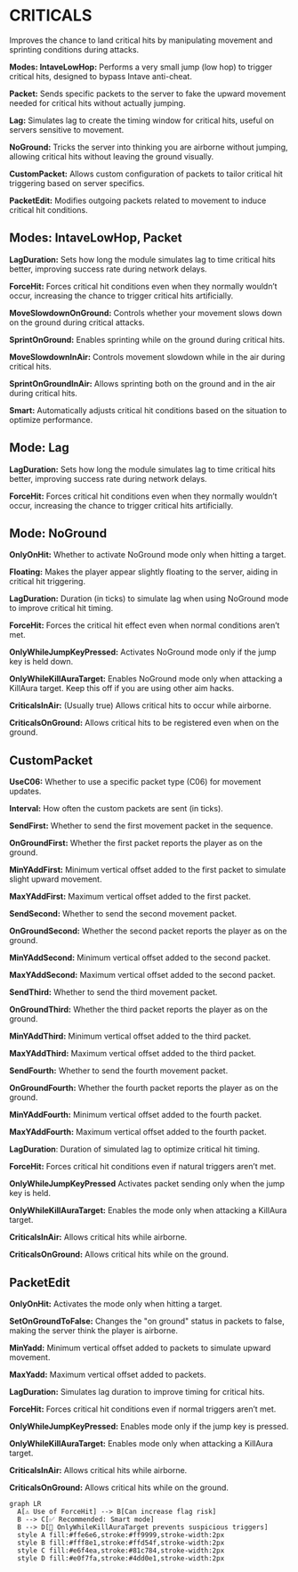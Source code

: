 # CRITICALS
Improves the chance to land critical hits by manipulating movement and sprinting conditions during attacks.

**Modes: IntaveLowHop:**
Performs a very small jump (low hop) to trigger critical hits, designed to bypass Intave anti-cheat.

**Packet:**
Sends specific packets to the server to fake the upward movement needed for critical hits without actually jumping.

**Lag:**
Simulates lag to create the timing window for critical hits, useful on servers sensitive to movement.

**NoGround:**
Tricks the server into thinking you are airborne without jumping, allowing critical hits without leaving the ground visually.

**CustomPacket:**
Allows custom configuration of packets to tailor critical hit triggering based on server specifics.

**PacketEdit:**
Modifies outgoing packets related to movement to induce critical hit conditions.

## Modes: IntaveLowHop, Packet

**LagDuration:**
Sets how long the module simulates lag to time critical hits better, improving success rate during network delays.

**ForceHit:**
Forces critical hit conditions even when they normally wouldn’t occur, increasing the chance to trigger critical hits artificially.

**MoveSlowdownOnGround:**
Controls whether your movement slows down on the ground during critical attacks.

**SprintOnGround:**
Enables sprinting while on the ground during critical hits.

**MoveSlowdownInAir:**
Controls movement slowdown while in the air during critical hits.

**SprintOnGroundInAir:**
Allows sprinting both on the ground and in the air during critical hits.

**Smart:**
Automatically adjusts critical hit conditions based on the situation to optimize performance.

## Mode: Lag

**LagDuration:**
Sets how long the module simulates lag to time critical hits better, improving success rate during network delays.

**ForceHit:**
Forces critical hit conditions even when they normally wouldn’t occur, increasing the chance to trigger critical hits artificially.

## Mode: NoGround

**OnlyOnHit:**
 Whether to activate NoGround mode only when hitting a target.

**Floating:**
Makes the player appear slightly floating to the server, aiding in critical hit triggering.

**LagDuration:**
Duration (in ticks) to simulate lag when using NoGround mode to improve critical hit timing.

**ForceHit:**
Forces the critical hit effect even when normal conditions aren’t met.

**OnlyWhileJumpKeyPressed:**
Activates NoGround mode only if the jump key is held down.

**OnlyWhileKillAuraTarget:**
Enables NoGround mode only when attacking a KillAura target. Keep this off if you are using other aim hacks.

**CriticalsInAir:**
(Usually true) Allows critical hits to occur while airborne.

**CriticalsOnGround:**
Allows critical hits to be registered even when on the ground.

## CustomPacket

**UseC06:**
Whether to use a specific packet type (C06) for movement updates.

**Interval:**
How often the custom packets are sent (in ticks).

**SendFirst:**
Whether to send the first movement packet in the sequence.

**OnGroundFirst:**
Whether the first packet reports the player as on the ground.

**MinYAddFirst:**
Minimum vertical offset added to the first packet to simulate slight upward movement.

**MaxYAddFirst:**
Maximum vertical offset added to the first packet.

**SendSecond:**
Whether to send the second movement packet.

**OnGroundSecond:**
Whether the second packet reports the player as on the ground.

**MinYAddSecond:**
Minimum vertical offset added to the second packet.

**MaxYAddSecond:**
Maximum vertical offset added to the second packet.

**SendThird:**
Whether to send the third movement packet.

**OnGroundThird:**
Whether the third packet reports the player as on the ground.

**MinYAddThird:**
Minimum vertical offset added to the third packet.

**MaxYAddThird:**
Maximum vertical offset added to the third packet.

**SendFourth:**
Whether to send the fourth movement packet.

**OnGroundFourth:**
Whether the fourth packet reports the player as on the ground.

**MinYAddFourth:**
Minimum vertical offset added to the fourth packet.

**MaxYAddFourth:**
Maximum vertical offset added to the fourth packet.

**LagDuration**:
Duration of simulated lag to optimize critical hit timing.

**ForceHit:**
Forces critical hit conditions even if natural triggers aren’t met.

**OnlyWhileJumpKeyPressed**
Activates packet sending only when the jump key is held.

**OnlyWhileKillAuraTarget:**
Enables the mode only when attacking a KillAura target.

**CriticalsInAir:**
Allows critical hits while airborne.

**CriticalsOnGround:**
Allows critical hits while on the ground.

## PacketEdit

**OnlyOnHit:**
Activates the mode only when hitting a target.

**SetOnGroundToFalse:**
Changes the "on ground" status in packets to false, making the server think the player is airborne.

**MinYadd:**
Minimum vertical offset added to packets to simulate upward movement.

**MaxYadd:**
Maximum vertical offset added to packets.

**LagDuration:**
Simulates lag duration to improve timing for critical hits.

**ForceHit:**
Forces critical hit conditions even if normal triggers aren’t met.

**OnlyWhileJumpKeyPressed:**
Enables mode only if the jump key is pressed.

**OnlyWhileKillAuraTarget:**
Enables mode only when attacking a KillAura target.

**CriticalsInAir:**
Allows critical hits while airborne.

**CriticalsOnGround:**
Allows critical hits while on the ground.

```mermaid
graph LR
  A[⚠️ Use of ForceHit] --> B[Can increase flag risk]
  B --> C[✅ Recommended: Smart mode]
  B --> D[🎯 OnlyWhileKillAuraTarget prevents suspicious triggers]
  style A fill:#ffe6e6,stroke:#ff9999,stroke-width:2px
  style B fill:#fff8e1,stroke:#ffd54f,stroke-width:2px
  style C fill:#e6f4ea,stroke:#81c784,stroke-width:2px
  style D fill:#e0f7fa,stroke:#4dd0e1,stroke-width:2px
```

